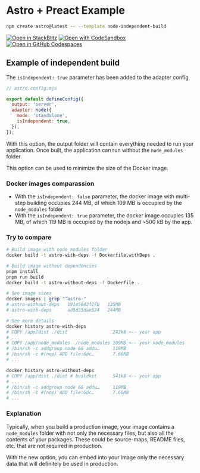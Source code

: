 # Astro + Preact Example

```sh
npm create astro@latest -- --template node-independent-build
```

[![Open in StackBlitz](https://developer.stackblitz.com/img/open_in_stackblitz.svg)](https://stackblitz.com/github/withastro/astro/tree/latest/examples/node-independent-build)
[![Open with CodeSandbox](https://assets.codesandbox.io/github/button-edit-lime.svg)](https://codesandbox.io/p/sandbox/github/withastro/astro/tree/latest/examples/node-independent-build)
[![Open in GitHub Codespaces](https://github.com/codespaces/badge.svg)](https://codespaces.new/withastro/astro?devcontainer_path=.devcontainer/node-independent-build/devcontainer.json)

## Example of independent build

The `isIndependent: true` parameter has been added to the adapter config.

```js
// astro.config.mjs

export default defineConfig({
  output: 'server',
  adapter: node({
    mode: 'standalone',
    isIndependent: true,
  }),
});
```

With this option, the output folder will contain everything needed to run your application. Once built, the application can run without the `node_modules` folder.

This option can be used to minimize the size of the Docker image.

### Docker images comparassion

- With the `isIndependent: false` parameter, the docker image with multi-step building occupies 244 MB, of which 109 MB is occupied by the `node_modules` folder
- With the `isIndependent: true` parameter, the docker image occupies 135 MB, of which 119 MB is occupied by the nodejs and ~500 kB by the app.

### Try to compare

```sh
# Build image with node_modules folder
docker build -t astro-with-deps -f Dockerfile.withDeps .

# Build image without dependencies
pnpm install
pnpm run build
docker build -t astro-without-deps -f Dockerfile .

# See image sizes
docker images | grep "^astro-"
# astro-without-deps   191e5842f27b   135MB
# astro-with-deps      ad5d35dae534   244MB

# See more details
docker history astro-with-deps
# COPY /app/dist ./dist                 243kB <-- your app
# ...
# COPY /app/node_modules ./node_modules 109MB <-- your node_modules
# /bin/sh -c addgroup node && addu…     119MB
# /bin/sh -c #(nop) ADD file:6dc…       7.66MB
# ...

docker history astro-without-deps
# COPY /app/dist ./dist # buildkit      541kB <-- your app
# ...
# /bin/sh -c addgroup node && addu…     119MB
# /bin/sh -c #(nop) ADD file:6dc…       7.66MB
# ...
```

### Explanation

Typically, when you build a production image, your image contains a `node_modules` folder with not only the necessary files, but also all the contents of your packages. These could be source-maps, README files, etc. that are not required in production.

With the new option, you can embed into your image only the necessary data that will definitely be used in production.
